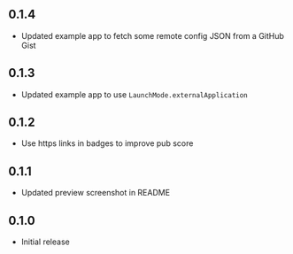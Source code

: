 ## 0.1.4

- Updated example app to fetch some remote config JSON from a GitHub Gist

## 0.1.3

- Updated example app to use `LaunchMode.externalApplication`

## 0.1.2

- Use https links in badges to improve pub score

## 0.1.1

- Updated preview screenshot in README

## 0.1.0

- Initial release
